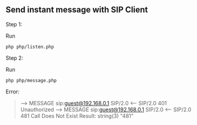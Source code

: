 ## Send instant message with SIP Client


Step 1:

Run 

```
php php/listen.php
```

Step 2:

Run 

```
php php/message.php
```

Error:
> --> MESSAGE sip:guest@192.168.0.1 SIP/2.0
> <-- SIP/2.0 401 Unauthorized
> --> MESSAGE sip:guest@192.168.0.1 SIP/2.0
> <-- SIP/2.0 481 Call Does Not Exist
> Result: string(3) "481"
